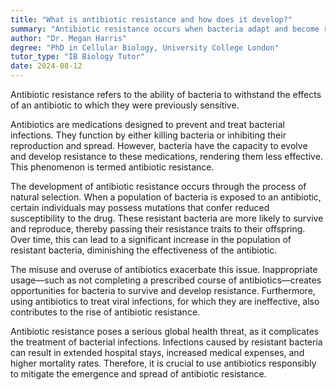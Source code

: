 ```yaml
---
title: "What is antibiotic resistance and how does it develop?"
summary: "Antibiotic resistance occurs when bacteria adapt and become resistant to antibiotics that previously affected them, posing significant challenges to treating infections effectively."
author: "Dr. Megan Harris"
degree: "PhD in Cellular Biology, University College London"
tutor_type: "IB Biology Tutor"
date: 2024-08-12
---
```


Antibiotic resistance refers to the ability of bacteria to withstand the effects of an antibiotic to which they were previously sensitive.

Antibiotics are medications designed to prevent and treat bacterial infections. They function by either killing bacteria or inhibiting their reproduction and spread. However, bacteria have the capacity to evolve and develop resistance to these medications, rendering them less effective. This phenomenon is termed antibiotic resistance.

The development of antibiotic resistance occurs through the process of natural selection. When a population of bacteria is exposed to an antibiotic, certain individuals may possess mutations that confer reduced susceptibility to the drug. These resistant bacteria are more likely to survive and reproduce, thereby passing their resistance traits to their offspring. Over time, this can lead to a significant increase in the population of resistant bacteria, diminishing the effectiveness of the antibiotic.

The misuse and overuse of antibiotics exacerbate this issue. Inappropriate usage—such as not completing a prescribed course of antibiotics—creates opportunities for bacteria to survive and develop resistance. Furthermore, using antibiotics to treat viral infections, for which they are ineffective, also contributes to the rise of antibiotic resistance.

Antibiotic resistance poses a serious global health threat, as it complicates the treatment of bacterial infections. Infections caused by resistant bacteria can result in extended hospital stays, increased medical expenses, and higher mortality rates. Therefore, it is crucial to use antibiotics responsibly to mitigate the emergence and spread of antibiotic resistance.
    